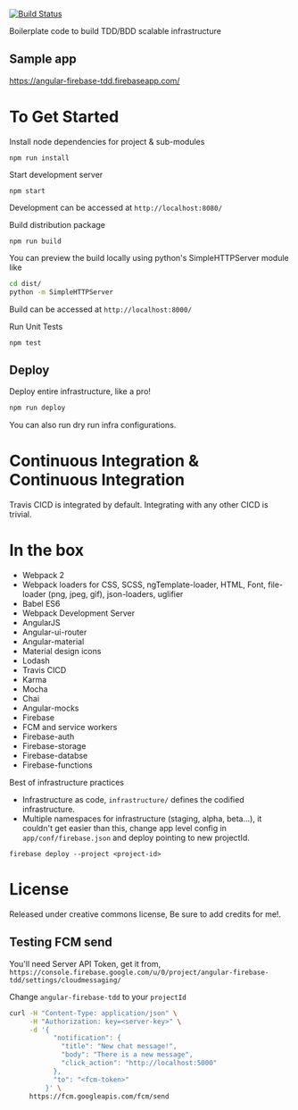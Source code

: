 [![Build Status](https://travis-ci.org/linuxexp/angular-material-common.svg?branch=master)](https://travis-ci.org/linuxexp/angular-material-common)

Boilerplate code to build TDD/BDD scalable infrastructure

## Sample app
https://angular-firebase-tdd.firebaseapp.com/

To Get Started
==

Install node dependencies for project & sub-modules 
```
npm run install
```

Start development server 
```
npm start
```

Development can be accessed at `http://localhost:8080/`

Build distribution package 
```
npm run build
```

You can preview the build locally using python's SimpleHTTPServer module like
```bash
cd dist/
python -m SimpleHTTPServer
```

Build can be accessed at `http://localhost:8000/`

Run Unit Tests
```
npm test

```

## Deploy 

Deploy entire infrastructure, like a pro!
```bash
npm run deploy
```

You can also run dry run infra configurations.

Continuous Integration & Continuous Integration
===
Travis CICD is integrated by default. Integrating with any other CICD is trivial.


In the box
===========
* Webpack 2
* Webpack loaders for CSS, SCSS, ngTemplate-loader, HTML, Font, file-loader (png, jpeg, gif), json-loaders, uglifier
* Babel ES6
* Webpack Development Server
* AngularJS
* Angular-ui-router
* Angular-material
* Material design icons
* Lodash
* Travis CICD
* Karma
* Mocha
* Chai
* Angular-mocks
* Firebase
* FCM and service workers
* Firebase-auth
* Firebase-storage
* Firebase-databse
* Firebase-functions

Best of infrastructure practices

* Infrastructure as code, `infrastructure/` defines the codified infrastructure.
* Multiple namespaces for infrastructure (staging, alpha, beta...), it couldn't get easier than this, 
change app level config in `app/conf/firebase.json` and deploy pointing to new projectId.

`firebase deploy --project <project-id>`


License
==
Released under creative commons license, Be sure to add credits for me!.


## Testing FCM send

You'll need Server API Token, get it from, `https://console.firebase.google.com/u/0/project/angular-firebase-tdd/settings/cloudmessaging/`

Change `angular-firebase-tdd` to your `projectId`

```bash
curl -H "Content-Type: application/json" \
     -H "Authorization: key=<server-key>" \
     -d '{
           "notification": {
             "title": "New chat message!",
             "body": "There is a new message",
             "click_action": "http://localhost:5000"
           },
           "to": "<fcm-token>"
         }' \
     https://fcm.googleapis.com/fcm/send
```
